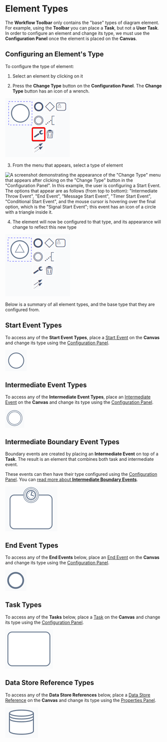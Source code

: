 # Element Types

The **Workflow Toolbar** only contains the "base" types of diagram element. For example, using the **Toolbar** you can place a **Task**, but not a **User Task**. In order to configure an element and change its type, we must use the **Configuration Panel** once the element is placed on the **Canvas**.

## Configuring an Element's Type

To configure the type of element:

1. Select an element by clicking on it

2. Press the **Change Type** button on the **Configuration Panel**. The **Change Type** button has an icon of a wrench.

![A screenshot demonstrating the location and appearance of the "Change Type" button in the "Configuration Panel". The screenshot is annotated with a red box to highlight the location of the button. The button has an icon of a stylised wrench.](<Workflow Change Type Button.png>)

3. From the menu that appears, select a type of element

![A screenshot demonstrating the appearance of the "Change Type" menu that appears after clicking on the "Change Type" button in the "Configuration Panel". In this example, the user is configuring a Start Event. The options that appear are as follows (from top to bottom): "Intermediate Throw Event", "End Event", "Message Start Event", "Timer Start Event", "Conditional Start Event", and the mouse cursor is hovering over the final option, which is the "Signal Start Event"; this event has an icon of a circle with a triangle inside it. ](<Workflow Change Type Button Menu.png>)

4. The element will now be configured to that type, and its appearance will change to reflect this new type

![A screenshot demonstrating how the Start Event that had its type changed now has a new appearance. As it is now configured as a "Signal Start Event", the element's symbol is now a circle with a triangle inside.](<Workflow Change Type Finished.png>)

Below is a summary of all element types, and the base type that they are configured from.

## Start Event Types



To access any of the **Start Event Types**, place a [Start Event](</docs/Rapid/4-Keyper Manual/3-Workflow/5-start-events/5-start-events.md>) on the **Canvas** and change its type using the [Configuration Panel](</docs/Rapid/4-Keyper Manual/3-Workflow/4-element-types/4-element-types.md#configuring-an-elements-type>).

![The "Start Event" icon. This icon resembles an empty, white circle.](<Start Event Base.png>)

## Intermediate Event Types

To access any of the **Intermediate Event Types**, place an [Intermediate Event](</docs/Rapid/4-Keyper Manual/3-Workflow/6-intermediate-events/6-intermediate-events.md>) on the **Canvas** and change its type using the [Configuration Panel](</docs/Rapid/4-Keyper Manual/3-Workflow/4-element-types/4-element-types.md#configuring-an-elements-type>).

![The "Intermediate Event" icon. This icon resembles a circle with a thick white border.](<Intermediate Base.png>)

## Intermediate Boundary Event Types

Boundary events are created by placing an **Intermediate Event** on top of a **Task**. The result is an element that combines both task and intermediate event.

These events can then have their type configured using the [Configuration Panel](</docs/Rapid/4-Keyper Manual/3-Workflow/4-element-types/4-element-types.md#configuring-an-elements-type>). You can [read more about **Intermediate Boundary Events**](</docs/Rapid/4-Keyper Manual/3-Workflow/6-intermediate-events/boundary-events/boundary-events.md>).

![A screenshot demonstrating the appearance of a boundary event type of element. The screenshot shows a task rectangle which is rounded in the corners. On the top of the task is a timer boundary event: this event has a symbol that resembles a clock. The event symbol has a thick white outline.](<Boundary Example.png>)

## End Event Types

To access any of the **End Events** below, place an [End Event](</docs/Rapid/4-Keyper Manual/3-Workflow/7-end-events/7-end-events.md>) on the **Canvas** and change its type using the [Configuration Panel](</docs/Rapid/4-Keyper Manual/3-Workflow/4-element-types/4-element-types.md#configuring-an-elements-type>).

![The "End Event" icon. This icon resembles a circle with a thick, black border.](<End Base.png>)

## Task Types

To access any of the **Tasks** below, place a [Task](</docs/Rapid/4-Keyper Manual/3-Workflow/8-tasks/8-tasks.md>) on the **Canvas** and change its type using the [Configuration Panel](</docs/Rapid/4-Keyper Manual/3-Workflow/4-element-types/4-element-types.md#configuring-an-elements-type>).

![A screenshot of a default task element. The task is a rounded rectangle that is empty inside.](Task.png)

## Data Store Reference Types

To access any of the **Data Store References** below, place a [Data Store Reference](</docs/Rapid/4-Keyper Manual/3-Workflow/9-data-store-reference/9-data-store-reference.md>) on the **Canvas** and change its type using the [Properties Panel](</docs/Rapid/4-Keyper Manual/3-Workflow/3-drawing-diagrams/3-drawing-diagrams.md>).

![The "Data Store Reference: Get Item" icon. This icon resembles a database can, or database stack: a cylinder that is bisected at its top. ](<Workflow Data Can.png>)